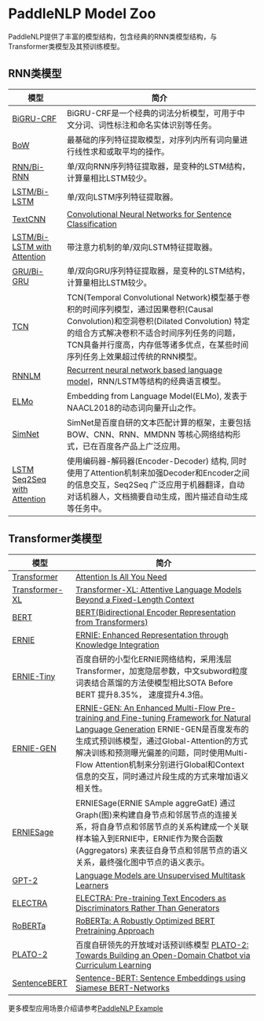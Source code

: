 # PaddleNLP Model Zoo

PaddleNLP提供了丰富的模型结构，包含经典的RNN类模型结构，与Transformer类模型及其预训练模型。

## RNN类模型

| 模型    |  简介   |
| ------ | ------ |
| [BiGRU-CRF](../examples/lexical_analysis) | BiGRU-CRF是一个经典的词法分析模型，可用于中文分词、词性标注和命名实体识别等任务。    |
| [BoW](../examples/text_classification/rnn) | 最基础的序列特征提取模型，对序列内所有词向量进行线性求和或取平均的操作。    |
| [RNN/Bi-RNN](../examples/text_classification/rnn) | 单/双向RNN序列特征提取器，是变种的LSTM结构，计算量相比LSTM较少。    |
| [LSTM/Bi-LSTM](../examples/text_classification/rnn) | 单/双向LSTM序列特征提取器。  |
| [TextCNN](../examples/text_classification/rnn) | [Convolutional Neural Networks for Sentence Classification](https://arxiv.org/abs/1408.5882)  |
| [LSTM/Bi-LSTM with Attention](../examples/text_classification/rnn) | 带注意力机制的单/双向LSTM特征提取器。   |
| [GRU/Bi-GRU](../examples/text_classification/rnn) | 单/双向GRU序列特征提取器，是变种的LSTM结构，计算量相比LSTM较少。    |
| [TCN](../examples/time_series)|TCN(Temporal Convolutional Network)模型基于卷积的时间序列模型，通过因果卷积(Causal Convolution)和空洞卷积(Dilated Convolution) 特定的组合方式解决卷积不适合时间序列任务的问题，TCN具备并行度高，内存低等诸多优点，在某些时间序列任务上效果超过传统的RNN模型。|
| [RNNLM](../examples/language_model/rnnlm/) | [Recurrent neural network based language model](https://www.fit.vutbr.cz/research/groups/speech/publi/2010/mikolov_interspeech2010_IS100722.pdf)，RNN/LSTM等结构的经典语言模型。   |
| [ELMo](../examples/language_model/elmo/) | Embedding from Language Model(ELMo), 发表于NAACL2018的动态词向量开山之作。 |
| [SimNet](../examples/text_matching/simnet) |  SimNet是百度自研的文本匹配计算的框架，主要包括 BOW、CNN、RNN、MMDNN 等核心网络结构形式，已在百度各产品上广泛应用。|
| [LSTM Seq2Seq with Attention](../examples/machine_translation/seq2seq) | 使用编码器-解码器(Encoder-Decoder) 结构, 同时使用了Attention机制来加强Decoder和Encoder之间的信息交互，Seq2Seq 广泛应用于机器翻译，自动对话机器人，文档摘要自动生成，图片描述自动生成等任务中。|

## Transformer类模型

| 模型    |  简介   |
| ------ | ------ |
| [Transformer](../examples/machine_translation/transformer/) | [Attention Is All You Need](https://arxiv.org/abs/1706.03762)     |
| [Transformer-XL](../examples/language_model/transformer-xl/) | [Transformer-XL: Attentive Language Models Beyond a Fixed-Length Context](https://arxiv.org/abs/1901.02860)     |
| [BERT](../examples/language_model/bert/) |[BERT(Bidirectional Encoder Representation from Transformers)](./examples/language_model/bert)      |
| [ERNIE](../examples/text_classification/rnn) | [ERNIE: Enhanced Representation through Knowledge Integration](https://arxiv.org/abs/1904.09223)   |
| [ERNIE-Tiny](../examples/text_classification/rnn) | 百度自研的小型化ERNIE网络结构，采用浅层Transformer，加宽隐层参数，中文subword粒度词表结合蒸馏的方法使模型相比SOTA Before BERT 提升8.35%， 速度提升4.3倍。 |
| [ERNIE-GEN](../examples/text_generation/ernie-gen) | [ERNIE-GEN: An Enhanced Multi-Flow Pre-training and Fine-tuning Framework for Natural Language Generation](https://arxiv.org/abs/2001.11314) ERNIE-GEN是百度发布的生成式预训练模型，通过Global-Attention的方式解决训练和预测曝光偏差的问题，同时使用Multi-Flow Attention机制来分别进行Global和Context信息的交互，同时通过片段生成的方式来增加语义相关性。    |
| [ERNIESage](../examples/text_graph/erniesage)| ERNIESage(ERNIE SAmple aggreGatE) 通过Graph(图)来构建自身节点和邻居节点的连接关系，将自身节点和邻居节点的关系构建成一个关联样本输入到ERNIE中，ERNIE作为聚合函数 (Aggregators) 来表征自身节点和邻居节点的语义关系，最终强化图中节点的语义表示。|
| [GPT-2](../examples/language_model/gpt2) |[Language Models are Unsupervised Multitask Learners](https://d4mucfpksywv.cloudfront.net/better-language-models/language-models.pdf)   |
| [ELECTRA](../examples/language_model/electra/) | [ELECTRA: Pre-training Text Encoders as Discriminators Rather Than Generators](https://arxiv.org/abs/2003.10555)   |
| [RoBERTa](../examples/text_classification/rnn) | [RoBERTa: A Robustly Optimized BERT Pretraining Approach](https://arxiv.org/abs/1907.11692)   |
| [PLATO-2](../examples/dialogue/plato-2) | 百度自研领先的开放域对话预训练模型 [PLATO-2: Towards Building an Open-Domain Chatbot via Curriculum Learning](https://arxiv.org/abs/2006.16779) |
| [SentenceBERT](../examples/text_matching/sentence_transformers)| [Sentence-BERT: Sentence Embeddings using Siamese BERT-Networks](https://arxiv.org/abs/1908.10084) |


更多模型应用场景介绍请参考[PaddleNLP Example](../examples/)
